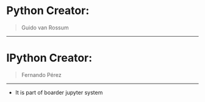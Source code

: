 # Python Creator:
>Guido van Rossum
***
# IPython Creator:
>Fernando Pérez
***
* It is part of boarder jupyter system
